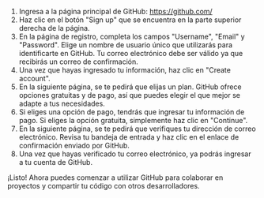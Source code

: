 1. Ingresa a la página principal de GitHub: https://github.com/
2. Haz clic en el botón "Sign up" que se encuentra en la parte superior derecha de la página.
3. En la página de registro, completa los campos "Username", "Email" y "Password". Elige un nombre de usuario único que utilizarás para identificarte en GitHub. Tu correo electrónico debe ser válido ya que recibirás un correo de confirmación.
4. Una vez que hayas ingresado tu información, haz clic en "Create account".
5. En la siguiente página, se te pedirá que elijas un plan. GitHub ofrece opciones gratuitas y de pago, así que puedes elegir el que mejor se adapte a tus necesidades.
6. Si eliges una opción de pago, tendrás que ingresar tu información de pago. Si eliges la opción gratuita, simplemente haz clic en "Continue".
7. En la siguiente página, se te pedirá que verifiques tu dirección de correo electrónico. Revisa tu bandeja de entrada y haz clic en el enlace de confirmación enviado por GitHub.
8. Una vez que hayas verificado tu correo electrónico, ya podrás ingresar a tu cuenta de GitHub.

¡Listo! Ahora puedes comenzar a utilizar GitHub para colaborar en proyectos y compartir tu código con otros desarrolladores.